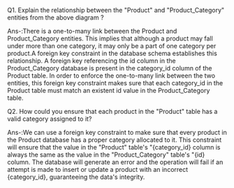 Q1. Explain the relationship between the "Product" and "Product_Category" entities from the above diagram ?

Ans-:There is a one-to-many link between the Product and Product_Category entities. This implies that although a product may fall under more than one category, 
it may only be a part of one category per product.A foreign key constraint in the database schema establishes this relationship. A foreign key referencing the id column in
the Product_Category database is present in the category_id column of the Product table. In order to enforce the one-to-many link between the two entities, this foreign key 
constraint makes sure that each category_id in the Product table must match an existent id value in the Product_Category table.


Q2. How could you ensure that each product in the "Product" table has a valid category assigned to it?

Ans-:We can use a foreign key constraint to make sure that every product in the Product database has a proper category
allocated to it. This constraint will ensure that the value in the "Product" table's "{category_id} column is always the same as
the value in the "Product_Category" table's "{id} column. The database will generate an error and the operation will fail if an 
attempt is made to insert or update a product with an incorrect {category_id}, guaranteeing the data's integrity.
